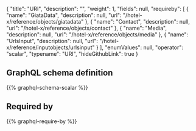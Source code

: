 {
  "title": "URI",
  "description": "",
  "weight": 1,
  "fields": null,
  "requireby": [
    {
      "name": "GiataData",
      "description": null,
      "url": "/hotel-x/reference/objects/giatadata"
    },
    {
      "name": "Contact",
      "description": null,
      "url": "/hotel-x/reference/objects/contact"
    },
    {
      "name": "Media",
      "description": null,
      "url": "/hotel-x/reference/objects/media"
    },
    {
      "name": "UrlsInput",
      "description": null,
      "url": "/hotel-x/reference/inputobjects/urlsinput"
    }
  ],
  "enumValues": null,
  "operator": "scalar",
  "typename": "URI",
  "hideGithubLink": true
}
## GraphQL schema definition

{{% graphql-schema-scalar %}}

## Required by

{{% graphql-require-by %}}
